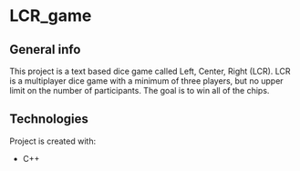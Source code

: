 # LCR_game

## General info
This project is a text based dice game called Left, Center, Right (LCR). LCR is a multiplayer dice game with a minimum of three players, but no upper limit on the number of participants. The goal is to win all of the chips.

	
## Technologies
Project is created with:
* C++
